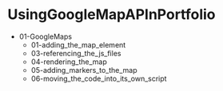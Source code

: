 # UsingGoogleMapAPInPortfolio
* 01-GoogleMaps
  * 01-adding_the_map_element
  * 03-referencing_the_js_files
  * 04-rendering_the_map
  * 05-adding_markers_to_the_map
  * 06-moving_the_code_into_its_own_script
